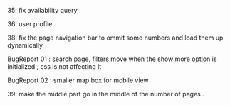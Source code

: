 
35: fix availability query 

36: user profile 

38: fix the page navigation bar to ommit some numbers and load them up dynamically 


BugReport 01 : 
search page, filters move when the show more option is initialized , css is not affecting it 

BugReport 02 :
smaller map box for mobile view 

39: make the middle part go in the middle of the number of pages . 
